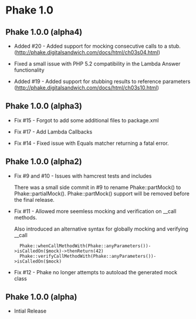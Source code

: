 Phake 1.0
===========

Phake 1.0.0 (alpha4)
-------------

* Added #20 - Added support for mocking consecutive calls to a stub. (http://phake.digitalsandwich.com/docs/html/ch03s04.html)

* Fixed a small issue with PHP 5.2 compatibility in the Lambda Answer functionality

* Added #19 - Added support for stubbing results to reference parameters (http://phake.digitalsandwich.com/docs/html/ch03s10.html)

Phake 1.0.0 (alpha3)
-------------

* Fix #15 - Forgot to add some additional files to package.xml

* Fix #17 - Add Lambda Callbacks

* Fix #14 - Fixed issue with Equals matcher returning a fatal error.

Phake 1.0.0 (alpha2)
-------------

* Fix #9 and #10 - Issues with hamcrest tests and includes

    There was a small side commit in #9 to rename Phake::partMock() to 
    Phake::partialMock(). Phake::partMock() support will be removed before the 
    final release.

* Fix #11 - Allowed more seemless mocking and verification on __call methods.

    Also introduced an alternative syntax for globally mocking and verifying __call

        Phake::whenCallMethodWith(Phake::anyParameters())->isCalledOn($mock)->thenReturn(42)
        Phake::verifyCallMethodWith(Phake::anyParameters())->isCalledOn($mock)

* Fix #12 - Phake no longer attempts to autoload the generated mock class

Phake 1.0.0 (alpha)
-------------

* Intial Release
